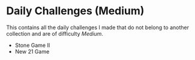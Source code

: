 # Daily Challenges (Medium)

This contains all the daily challenges I made that do not belong to another collection and are of difficulty *Medium*.

- Stone Game II
- New 21 Game
